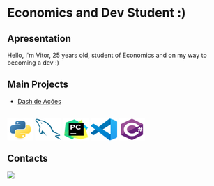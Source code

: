 # Economics and Dev Student :)

## Apresentation
Hello, i'm Vitor, 25 years old, student of Economics and on my way to becoming a dev :)

## Main Projects
 + <a href="https://github.com/mamedevitor/projeto-acoes" target="_blank">Dash de Ações</a> <br>

<div style="display: inline_block"><br>
  <img align="center" alt="Python" height="50" width="60" src="https://raw.githubusercontent.com/devicons/devicon/master/icons/python/python-original.svg">
  <img align="center" alt="MySql" height="50" width="60" src="https://raw.githubusercontent.com/devicons/devicon/master/icons/mysql/mysql-original.svg">
  <img align="center" alt="Pycharm" height="50" width="60" src="https://raw.githubusercontent.com/devicons/devicon/master/icons/pycharm/pycharm-original.svg">
  <img align="center" alt="VScode" height="50" width="60" src="https://raw.githubusercontent.com/devicons/devicon/master/icons/vscode/vscode-original.svg">
  <img align="center" alt="VScode" height="50" width="60" src="https://raw.githubusercontent.com/devicons/devicon/master/icons/csharp/csharp-original.svg">

</div>

## Contacts
<div> 
    <a href="https://www.linkedin.com/in/vitor-mamede-martins-/" target="_blank"><img src="https://img.shields.io/badge/-LinkedIn-%230077B5?style=for-the-badge&logo=linkedin&logoColor=white" target="_blank"></a>

</div>
